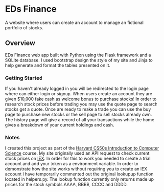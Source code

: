 # EDs Finance
A website where users can create an account to manage an fictional portfolio of stocks.

## Overview
EDs Finance web app built with Python using the Flask framework and a SQLite database. I used bootstrap design the style of my site and Jinja to help generate and format the tables presented on it. 

### Getting Started
If you haven't already logged in you will be redirected to the login page where can either login or signup. When users create an account they are given $10,000 fake cash as welcome bonus to purchase stocks! In order to research stock prices before trading you may use the quote page to search stocks get a quote. Once are ready to make a trade you can use the buy page to purchase new stocks or the sell page to sell stocks already own. The history page will give a record of all your transactions while the home gives a breakdown of your current holdings and cash.

### Notes
I created this project as part of the [Harvard CS50s Introduction to Computer Science](https://cs50.harvard.edu/x/2023/) course. My site originally used an API request to check current stock prices on [IEX](https://www.iexexchange.io/). In order for this to work you needed to create a trial account and add your token as a environment variable. In order to demonstrate how the site works without requiring you to create an IEX account I have temporarily commented out the original lookupup function located in helpers.py. The lookup function currently only returns made up prices for the stock symbols AAAA, BBBB, CCCC and DDDD.
